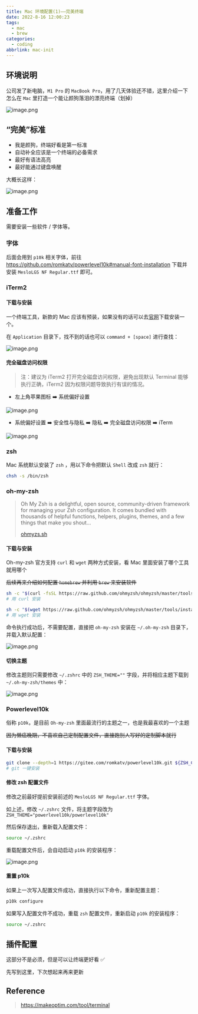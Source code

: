 ```yaml
---
title: Mac 环境配置(1)——完美终端
date: 2022-8-16 12:00:23
tags:
  - mac
  - brew
categories:
  - coding
abbrlink: mac-init
---
```




## 环境说明

公司发了新电脑，`M1 Pro` 的 `MacBook Pro`，用了几天体验还不错，这里介绍一下怎么在 `Mac` 里打造一个能让颜狗落泪的漂亮终端（划掉）

<img src="https://tva1.sinaimg.cn/large/0084b03xgy1h58pm1gs0uj30y20iu0za.jpg" alt="image.png" style="zoom:100%;" />



## “完美”标准

* 我是颜狗，终端好看是第一标准
* 自动补全应该是一个终端的必备需求
* 最好有语法高亮
* 最好能通过键盘唤醒

大概长这样：

<img src="https://tva1.sinaimg.cn/large/0084b03xgy1h5cfxyz9ayj310y0pgqn1.jpg" alt="image.png" style="zoom:100%;" />



## 准备工作

需要安装一些软件 / 字体等。

### 字体

后面会用到 `p10k` 相关字体，前往 https://github.com/romkatv/powerlevel10k#manual-font-installation 下载并安装 `MesloLGS NF Regular.ttf` 即可。

### iTerm2

#### 下载与安装

一个终端工具，新款的 Mac 应该有预装，如果没有的话可以去[官网](https://iterm2.com/)下载安装一个。

在 `Application` 目录下，找不到的话也可以 `command + [space]` 进行查找：

<img src="https://tva1.sinaimg.cn/large/0084b03xgy1h5cg5x52ttj311i05cjs7.jpg" alt="image.png" style="zoom:100%;" />



#### 完全磁盘访问权限

>  注：建议为 iTerm2 打开完全磁盘访问权限，避免出现默认 Terminal 能够执行正确，iTerm2 因为权限问题导致执行有误的情况。

* 左上角苹果图标 ➡️ 系统偏好设置

<img src="https://tva1.sinaimg.cn/large/0084b03xgy1h5cgen3sifj30ds0hcmzx.jpg" alt="image.png" style="zoom:100%;" />

* 系统偏好设置 ➡️ 安全性与隐私 ➡️ 隐私 ➡️ 完全磁盘访问权限 ➡️ iTerm

<img src="https://tva1.sinaimg.cn/large/0084b03xgy1h5cgbwvu3gj31140wm7df.jpg" alt="image.png" style="zoom:100%;" />



### zsh

Mac 系统默认安装了 `zsh` ，用以下命令把默认 `Shell` 改成 `zsh` 就行：

```bash
chsh -s /bin/zsh
```



### oh-my-zsh

> Oh My Zsh is a delightful, open source, community-driven framework for managing your Zsh configuration. It comes bundled with thousands of helpful functions, helpers, plugins, themes, and a few things that make you shout...
>
> [ohmyzs.sh](https://ohmyz.sh/)

#### 下载与安装

Oh-my-zsh 官方支持 `curl` 和 `wget` 两种方式安装，看 Mac 里面安装了哪个工具就用哪个

~~后续再来介绍如何配置 `homebrew` 并利用 `brew` 来安装软件~~

```bash
sh -c "$(curl -fsSL https://raw.github.com/ohmyzsh/ohmyzsh/master/tools/install.sh)"
# 用 curl 安装

sh -c "$(wget https://raw.github.com/ohmyzsh/ohmyzsh/master/tools/install.sh -O -)"
# 用 wget 安装
```



命令执行成功后，不需要配置，直接把 `oh-my-zsh` 安装在 `~/.oh-my-zsh` 目录下，并载入默认配置：

<img src="https://tva1.sinaimg.cn/large/0084b03xgy1h5cgoz16xrj310y0pg1hw.jpg" alt="image.png" style="zoom:100%;" />



#### 切换主题

修改主题则只需要修改 `~/.zshrc` 中的 `ZSH_THEME=""` 字段，并将相应主题下载到 `~/.oh-my-zsh/themes` 中：

![image.png](https://tva1.sinaimg.cn/large/0084b03xgy1h5cgtc5invj311a0pa7wh.jpg)



### Powerlevel10k

俗称 `p10k`，是目前 `Oh-my-zsh` 里面最流行的主题之一，也是我最喜欢的一个主题

~~因为懒癌晚期，不喜欢自己定制配置文件，直接跑别人写好的定制脚本就行~~

#### 下载与安装

```bash
git clone --depth=1 https://gitee.com/romkatv/powerlevel10k.git ${ZSH_CUSTOM:-~/.oh-my-zsh/custom}/themes/powerlevel10k
# git 一键安装
```



#### 修改 zsh 配置文件

修改之前最好提前安装前述的 `MesloLGS NF Regular.ttf`  字体。

如上述，修改 `~/.zshrc` 文件，将主题字段改为 `ZSH_THEME="powerlevel10k/powerlevel10k"`

然后保存退出，重新载入配置文件：

```bash
source ~/.zshrc
```

重载配置文件后，会自动启动 `p10k` 的安装程序：

![image.png](https://tva1.sinaimg.cn/large/0084b03xgy1h5chay2w7vj310y0pg7ov.jpg)



#### 重置 p10k

如果上一次写入配置文件成功，直接执行以下命令，重新配置主题：

```bash
p10k configure
```

如果写入配置文件不成功，重载 `zsh` 配置文件，重新启动 `p10k` 的安装程序：

```bash
source ~/.zshrc
```



## 插件配置

这部分不是必须，但是可以让终端更好看 ✅



先写到这里，下次想起来再来更新



## Reference

> https://makeoptim.com/tool/terminal
>
> 